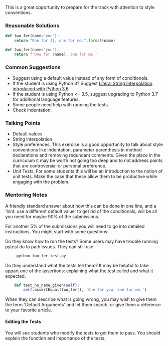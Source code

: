 This is a great opportunity to prepare for the track with attention to style conventions. 

### Reasonable Solutions

```python
def two_fer(name="you"):
    return "One for {}, one for me.".format(name)
```

```python
def two_fer(name='you'):
    return f'One for {name}, one for me.'
```

### Common Suggestions
- Suggest using a default value instead of any form of conditionals.
- If the student is using Python 3? Suggest [Literal String Interpolation introduced with Python 3.6](https://www.python.org/dev/peps/pep-0498/).
- If the student is using Python <= 3.5, suggest upgrading to Python 3.7 for additional language features.
- Some people need help with running the tests. 
- Check indentation.

### Talking Points
- Default values
- String interpolation
- Style preferences. This exercise is a good opportunity to talk about style conventions like indentation, parameter parenthesis in method declarations and removing redundant comments. 
Given the place in the curriculum it may be worth not going too deep and to not address points that are controversial or personal preference.
- Unit Tests. For some students this will be an introduction to the notion of unit tests.
Make the case that these allow them to be productive while engaging with the problem.

### Mentoring Notes
A friendly standard answer about how this can be done in one line, and a 'hint: use a different default value' to get rid of the conditionals, will be all you need for maybe 90% of the submissions. 

For another 5% of the submissions you will need to go into detailed instructions.
You might start with some questions:

Do they know how to run the tests?
Some users may have trouble running pytest du to path issues.
They can still use

```python
     python two_fer_test.py
```

Do they understand what the tests tell them?
It may be helpful to take appart one of the assertions:
explaining what the test called and what it expected.

```python
    def test_no_name_given(self):
        self.assertEqual(two_fer(), 'One for you, one for me.')
```

When they can describe what is going wrong, you may wish to give
them the term 'Default Arguments' and let them search, or give
them a reference to your favorite article.

#### Editing the Tests

You will see students who modify the tests to get them to pass.
You should explain the function and importance of the tests.  
